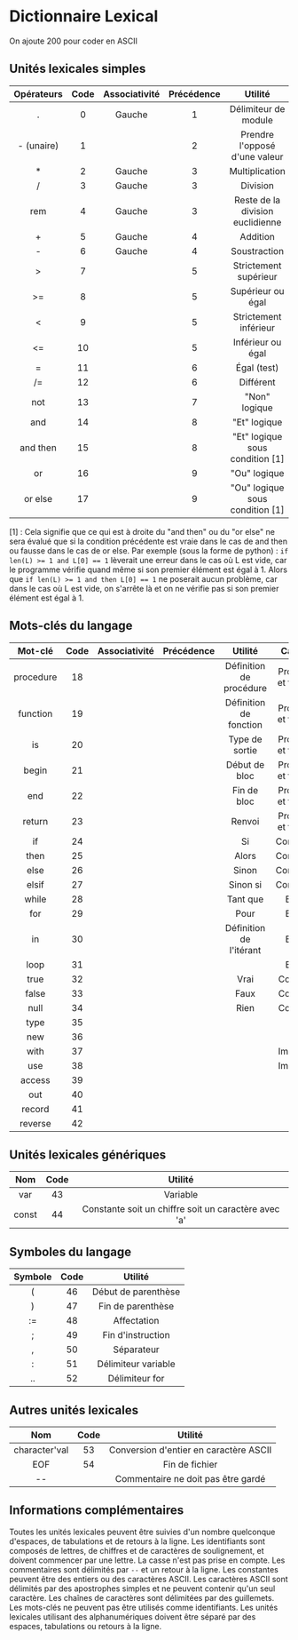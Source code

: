 # Dictionnaire Lexical

On ajoute 200 pour coder en ASCII

## Unités lexicales simples

| Opérateurs | Code | Associativité | Précédence | Utilité |
|:----------:|:----:|:-------------:|:----------:|:-------:|
| . | 0 | Gauche | 1 | Délimiteur de module |
| - (unaire) | 1 |  | 2 | Prendre l'opposé d'une valeur |
| * | 2 | Gauche | 3 | Multiplication |
| / | 3 | Gauche | 3 | Division |
| rem | 4 | Gauche | 3 | Reste de la division euclidienne |
| + | 5 | Gauche | 4 | Addition |
| - | 6 | Gauche | 4 | Soustraction |
| > | 7 |  | 5 | Strictement supérieur |
| >= | 8 |  | 5 | Supérieur ou égal |
| < | 9 |  | 5 | Strictement inférieur |
| <= | 10 |  | 5 | Inférieur ou égal |
| = | 11 |  | 6 | Égal (test) |
| /= | 12 |  | 6 | Différent |
| not | 13 |  | 7 | "Non" logique |
| and | 14 |  | 8 | "Et" logique |
| and then | 15 |  | 8 | "Et" logique sous condition [1] |
| or | 16 |  | 9 | "Ou" logique |
| or else | 17 |  | 9 | "Ou" logique sous condition [1] |

[1] : Cela signifie que ce qui est à droite du "and then" ou du "or else" ne sera évalué que si la condition précédente est vraie dans le cas de and then ou fausse dans le cas de or else.
Par exemple (sous la forme de python) : `if len(L) >= 1 and L[0] == 1` lèverait une erreur dans le cas où L est vide, car le programme vérifie quand même si son premier élément est égal à 1. Alors que `if len(L) >= 1 and then L[0] == 1` ne poserait aucun problème, car dans le cas où L est vide, on s'arrête là et on ne vérifie pas si son premier élément est égal à 1.

## Mots-clés du langage

| Mot-clé | Code | Associativité | Précédence | Utilité | Catégorie |
|:-------:|:----:|:-------------:|:----------:|:-------:|:---------:|
| procedure | 18 |  |  | Définition de procédure | Procédures et fonctions |
| function | 19 |  |  | Définition de fonction | Procédures et fonctions |
| is | 20 |  |  | Type de sortie | Procédures et fonctions |
| begin | 21 |  |  | Début de bloc | Procédures et fonctions |
| end | 22 |  |  | Fin de bloc | Procédures et fonctions |
| return | 23 |  |  | Renvoi | Procédures et fonctions |
| if | 24 |  |  | Si | Conditionnel |
| then | 25 |  |  | Alors | Conditionnel |
| else | 26 |  |  | Sinon | Conditionnel |
| elsif | 27 |  |  | Sinon si | Conditionnel |
| while | 28 |  |  | Tant que | Boucles |
| for | 29 |  |  | Pour | Boucles |
| in | 30 |  |  | Définition de l'itérant | Boucles |
| loop | 31 |  |  |  | Boucles |
| true | 32 |  |  | Vrai | Constantes |
| false | 33 |  |  | Faux | Constantes |
| null | 34 |  |  | Rien | Constantes |
| type | 35 |  |  |  | Types |
| new | 36 |  |  |  | Types |
| with | 37 |  |  |  | Importation |
| use | 38 |  |  |  | Importation |
| access | 39 |  |  |  | Divers |
| out | 40 |  |  |  | Divers |
| record | 41 |  |  |  | Divers |
| reverse | 42 |  |  |  | Divers |

## Unités lexicales génériques

| Nom | Code | Utilité |
|:---:|:----:|:-------:|
| var | 43 | Variable |
| const | 44 | Constante soit un chiffre soit un caractère avec 'a' |

## Symboles du langage

| Symbole | Code | Utilité |
|:-------:|:----:|:-------:|
| ( | 46 | Début de parenthèse |
| ) | 47 | Fin de parenthèse |
| := | 48 | Affectation |
| ; | 49 | Fin d'instruction |
| , | 50 | Séparateur |
| : | 51 | Délimiteur variable |
| .. | 52 | Délimiteur for |

## Autres unités lexicales

| Nom | Code | Utilité |
|:---:|:----:|:-------:|
| character'val | 53 | Conversion d'entier en caractère ASCII |
| EOF | 54 | Fin de fichier |
| -- |  | Commentaire ne doit pas être gardé |

## Informations complémentaires

Toutes les unités lexicales peuvent être suivies d'un nombre quelconque d'espaces, de tabulations et de retours à la ligne.
Les identifiants sont composés de lettres, de chiffres et de caractères de soulignement, et doivent commencer par une lettre.
La casse n'est pas prise en compte.
Les commentaires sont délimités par `--` et un retour à la ligne.
Les constantes peuvent être des entiers ou des caractères ASCII.
Les caractères ASCII sont délimités par des apostrophes simples et ne peuvent contenir qu'un seul caractère.
Les chaînes de caractères sont délimitées par des guillemets.
Les mots-clés ne peuvent pas être utilisés comme identifiants.
Les unités lexicales utilisant des alphanumériques doivent être séparé par des espaces, tabulations ou retours à la ligne.